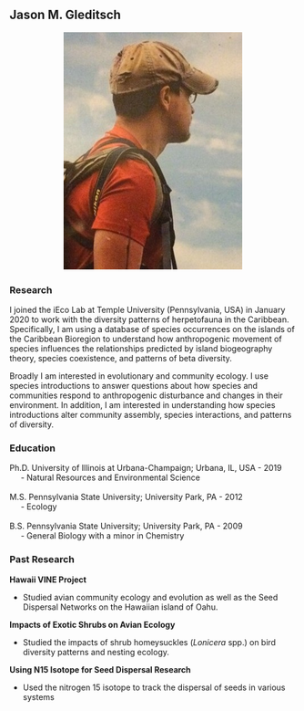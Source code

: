 ## Jason M. Gleditsch

<p align="center">
  <img src="ME_small.jpg">
</p>


### Research
I joined the iEco Lab at Temple University (Pennsylvania, USA) in January 2020 to work with the diversity patterns of herpetofauna in the Caribbean. Specifically, I am using a database of species occurrences on the islands of the Caribbean Bioregion to understand how anthropogenic movement of species influences the relationships predicted by island biogeography theory, species coexistence, and patterns of beta diversity.

Broadly I am interested in evolutionary and community ecology. I use species introductions to answer questions about how species and communities respond to anthropogenic disturbance and changes in their environment. In addition, I am interested in understanding how species introductions alter community assembly, species interactions, and patterns of diversity.


### Education
<p>Ph.D. University of Illinois at Urbana-Champaign; Urbana, IL, USA - 2019</br>
&nbsp;&nbsp;&nbsp;&nbsp;&nbsp;- Natural Resources and Environmental Science</br>
</br>
M.S. Pennsylvania State University; University Park, PA - 2012 </br>
&nbsp;&nbsp;&nbsp;&nbsp;&nbsp;- Ecology</br>
</br>
B.S. Pennsylvania State University; University Park, PA - 2009 </br>
&nbsp;&nbsp;&nbsp;&nbsp;&nbsp;- General Biology with a minor in Chemistry</br>
</p>


### Past Research
**Hawaii VINE Project** 
  - Studied avian community ecology and evolution as well as the Seed Dispersal Networks on the Hawaiian island of Oahu.

**Impacts of Exotic Shrubs on Avian Ecology** 
  - Studied the impacts of shrub homeysuckles (_Lonicera_ spp.) on bird diversity patterns and nesting ecology.

**Using N15 Isotope for Seed Dispersal Research** 
  - Used the nitrogen 15 isotope to track the dispersal of seeds in various systems
